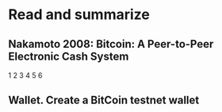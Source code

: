 # Read and summarize 
## Nakamoto 2008: Bitcoin: A Peer-to-Peer Electronic Cash System
1
2
3
4
5
6

## Wallet. Create a BitCoin testnet wallet

